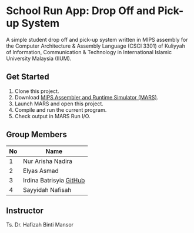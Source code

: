 # School Run App: Drop Off and Pick-up System
A simple student drop off and pick-up system written in MIPS assembly for the Computer Architecture &amp; Assembly Language (CSCI 3301) of Kuliyyah of Information, Communication &amp; Technology in International Islamic University Malaysia (IIUM).

## Get Started
1. Clone this project.
2. Download [MIPS Assembler and Runtime Simulator (MARS)](https://courses.missouristate.edu/kenvollmar/mars/).
3. Launch MARS and open this project.
4. Compile and run the current program.
5. Check output in MARS Run I/O.

## Group Members
| No | Name              |
|----|-------------------|
| 1  | Nur Arisha Nadira |
| 2  | Elyas Asmad       |
| 3  | Irdina Batrisyia [GitHub](https://github.com/ird1natris)  |
| 4  | Sayyidah Nafisah  |

## Instructor
Ts. Dr. Hafizah Binti Mansor
